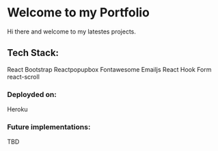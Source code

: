 # Welcome to my Portfolio

Hi there and welcome to my latestes projects. 

## Tech Stack:

React
Bootstrap
Reactpopupbox
Fontawesome
Emailjs
React Hook Form
react-scroll

### Deployded on:

Heroku


### Future implementations:

TBD

